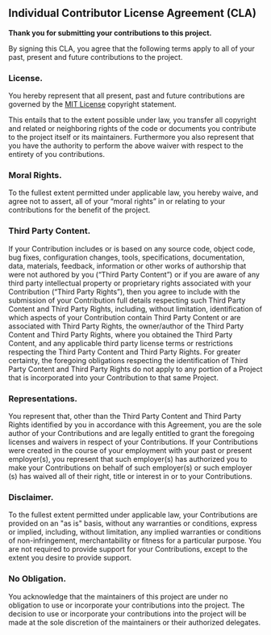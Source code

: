 ## Individual Contributor License Agreement (CLA)

**Thank you for submitting your contributions to this project.**

By signing this CLA, you agree that the following terms apply to all of your past, present and future contributions
to the project.

### License.

You hereby represent that all present, past and future contributions are governed by the [MIT License](https://opensource.org/licenses/MIT) copyright statement.

This entails that to the extent possible under law, you transfer all copyright and related or neighboring rights
of the code or documents you contribute to the project itself or its maintainers.
Furthermore you also represent that you have the authority to perform the above waiver
with respect to the entirety of you contributions.

### Moral Rights.

To the fullest extent permitted under applicable law, you hereby waive, and agree not to
assert, all of your “moral rights” in or relating to your contributions for the benefit of the project.

### Third Party Content.

If your Contribution includes or is based on any source code, object code, bug fixes, configuration changes, tools,
specifications, documentation, data, materials, feedback, information or other works of authorship that were not
authored by you (“Third Party Content”) or if you are aware of any third party intellectual property or proprietary
rights associated with your Contribution (“Third Party Rights”),
then you agree to include with the submission of your Contribution full details respecting such Third Party
Content and Third Party Rights, including, without limitation, identification of which aspects of your
Contribution contain Third Party Content or are associated with Third Party Rights, the owner/author of the
Third Party Content and Third Party Rights, where you obtained the Third Party Content, and any applicable
third party license terms or restrictions respecting the Third Party Content and Third Party Rights. For greater
certainty, the foregoing obligations respecting the identification of Third Party Content and Third Party Rights
do not apply to any portion of a Project that is incorporated into your Contribution to that same Project.

### Representations.

You represent that, other than the Third Party Content and Third Party Rights identified by
you in accordance with this Agreement, you are the sole author of your Contributions and are legally entitled
to grant the foregoing licenses and waivers in respect of your Contributions. If your Contributions were
created in the course of your employment with your past or present employer(s), you represent that such
employer(s) has authorized you to make your Contributions on behalf of such employer(s) or such employer
(s) has waived all of their right, title or interest in or to your Contributions.

### Disclaimer.

To the fullest extent permitted under applicable law, your Contributions are provided on an "as is"
basis, without any warranties or conditions, express or implied, including, without limitation, any implied
warranties or conditions of non-infringement, merchantability or fitness for a particular purpose. You are not
required to provide support for your Contributions, except to the extent you desire to provide support.

### No Obligation.

You acknowledge that the maintainers of this project are under no obligation to use or incorporate your contributions
into the project. The decision to use or incorporate your contributions into the project will be made at the
sole discretion of the maintainers or their authorized delegates.
